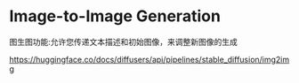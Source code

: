 # Image-to-Image Generation
图生图功能:允许您传递文本描述和初始图像，来调整新图像的生成

https://huggingface.co/docs/diffusers/api/pipelines/stable_diffusion/img2img